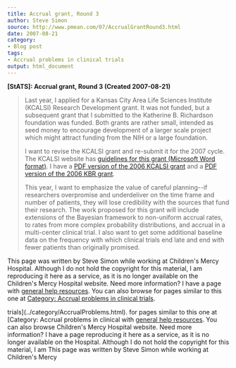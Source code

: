 ```yaml
---
title: Accrual grant, Round 3
author: Steve Simon
source: http://www.pmean.com/07/AccrualGrantRound3.html
date: 2007-08-21
category:
- Blog post
tags:
- Accrual problems in clinical trials
output: html_document
---
```

**[StATS]: Accrual grant, Round 3 (Created
2007-08-21)**

> Last year, I applied for a Kansas City Area Life Sciences Institute
> (KCALSI) Research Development grant. It was not funded, but a
> subsequent grant that I submitted to the Katherine B. Richardson
> foundation was funded. Both grants are rather small, intended as seed
> money to encourage development of a larger scale project which might
> attract funding from the NIH or a large foundation.
>
> I want to revise the KCALSI grant and re-submit it for the 2007 cycle.
> The KCALSI website has [guidelines for this grant (Microsoft Word
> format)](http://www.kclifesciences.org/KCALSIContent/File/KGKCALSI%20RFP%20DGS%2007.doc).
> I have a [PDF version of the 2006 KCALSI
> grant](../00files/AccrualProblemsKcalsi12.pdf) and a [PDF version of
> the 2006 KBR grant](../00files/KBR09a.pdf).
>
> This year, I want to emphasize the value of careful planning\--if
> researchers overpromise and underdeliver on the time frame and number
> of patients, they will lose credibility with the sources that fund
> their research. The work proposed for this grant will include
> extensions of the Bayesian framework to non-uniform accrual rates, to
> rates from more complex probability distributions, and accrual in a
> multi-center clinical trial. I also want to get some additional
> baseline data on the frequency with which clinical trials end late and
> end with fewer patients than originally promised.

This page was written by Steve Simon while working at Children\'s Mercy
Hospital. Although I do not hold the copyright for this material, I am
reproducing it here as a service, as it is no longer available on the
Children\'s Mercy Hospital website. Need more information? I have a page
with [general help resources](../GeneralHelp.html). You can also browse
for pages similar to this one at [Category: Accrual problems in clinical
trials](../category/AccrualProblems.html).
<!---More--->
trials](../category/AccrualProblems.html).
for pages similar to this one at [Category: Accrual problems in clinical
with [general help resources](../GeneralHelp.html). You can also browse
Children\'s Mercy Hospital website. Need more information? I have a page
reproducing it here as a service, as it is no longer available on the
Hospital. Although I do not hold the copyright for this material, I am
This page was written by Steve Simon while working at Children\'s Mercy

<!---Do not use
**[StATS]: Accrual grant, Round 3 (Created
This page was written by Steve Simon while working at Children\'s Mercy
Hospital. Although I do not hold the copyright for this material, I am
reproducing it here as a service, as it is no longer available on the
Children\'s Mercy Hospital website. Need more information? I have a page
with [general help resources](../GeneralHelp.html). You can also browse
for pages similar to this one at [Category: Accrual problems in clinical
trials](../category/AccrualProblems.html).
--->

